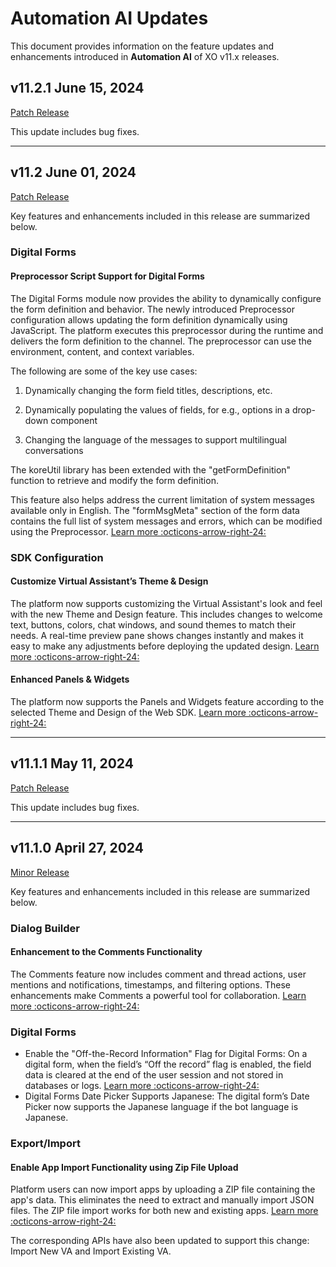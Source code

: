 # Automation AI Updates

This document provides information on the feature updates and enhancements introduced in **Automation AI** of XO v11.x releases.

## v11.2.1 June 15, 2024

<u>Patch Release</u>

This update includes bug fixes.

<hr>

## v11.2 June 01, 2024

<u>Patch Release</u>

Key features and enhancements included in this release are summarized below.

### Digital Forms

#### Preprocessor Script Support for Digital Forms

The Digital Forms module now provides the ability to dynamically configure the form definition and behavior. The newly introduced Preprocessor configuration allows updating the form definition dynamically using JavaScript. The platform executes this preprocessor during the runtime and delivers the form definition to the channel. The preprocessor can use the environment, content, and context variables. 

The following are some of the key use cases:

1. Dynamically changing the form field titles, descriptions, etc. 

2. Dynamically populating the values of fields, for e.g., options in a  drop-down component

3. Changing the language of the messages to support multilingual conversations 
  
The koreUtil library has been extended with the "getFormDefinition" function to retrieve and modify the form definition.

This feature also helps address the current limitation of system messages available only in English. The "formMsgMeta" section of the form data contains the full list of system messages and errors, which can be modified using the Preprocessor. [Learn more :octicons-arrow-right-24:](../../../automation/use-cases/digital-skills/digital-forms/#configuration-setup-using-pre-processor-script)

### SDK Configuration

#### Customize Virtual Assistant’s Theme & Design

The platform now supports customizing the Virtual Assistant's look and feel with the new Theme and Design feature. This includes changes to welcome text, buttons, colors, chat windows, and sound themes to match their needs. A real-time preview pane shows changes instantly and makes it easy to make any adjustments before deploying the updated design. [Learn more :octicons-arrow-right-24:](./../../channels/add-web-mobile-client.md#virtual-assistant-theme--design)

#### Enhanced Panels & Widgets

The platform now supports the Panels and Widgets feature according to the selected Theme and Design of the Web SDK. [Learn more :octicons-arrow-right-24:](./../../automation/use-cases/digital-skills/digital-views.md)

<hr>

## v11.1.1 May 11, 2024

<u>Patch Release</u>

This update includes bug fixes.

<hr>

## v11.1.0 April 27, 2024

<u>Minor Release</u>

Key features and enhancements included in this release are summarized below.

### Dialog Builder

#### Enhancement to the Comments Functionality

The Comments feature now includes comment and thread actions, user mentions and notifications, timestamps, and filtering options. These enhancements make Comments a powerful tool for collaboration. [Learn more :octicons-arrow-right-24:](../../../automation/use-cases/dialogs/using-the-dialog-builder-tool/#notes-comments-and-bookmarks)

### Digital Forms

* Enable the "Off-the-Record Information" Flag for Digital Forms: On a digital form, when the field’s “Off the record” flag is enabled, the field data is cleared at the end of the user session and not stored in databases or logs. [Learn more :octicons-arrow-right-24:](../../automation/use-cases/digital-skills/configure-digital-forms.md#form-editor) 
* Digital Forms Date Picker Supports Japanese: The digital form’s Date Picker now supports the Japanese language if the bot language is Japanese.

### Export/Import

#### Enable App Import Functionality using Zip File Upload

Platform users can now import apps by uploading a ZIP file containing the app's data. This eliminates the need to extract and manually import JSON files. The ZIP file import works for both new and existing apps. [Learn more :octicons-arrow-right-24:](../../manage-assistant/bot-management.md#steps-in-importing-to-an-existing-assistant)

The corresponding APIs have also been updated to support this change: Import New VA and Import Existing VA.

